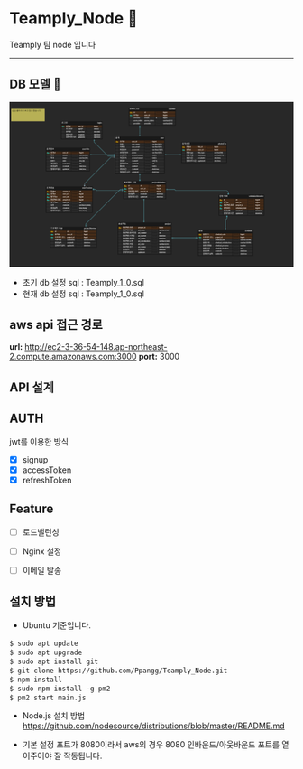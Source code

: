 # Teamply_Node :memo:
Teamply 팀 node 입니다

<hr>

## DB 모델 :jeans:

<img src = "teamplyDB_0_9.png">

 - 초기 db 설정 sql : Teamply_1_0.sql
 - 현재 db 설정 sql : Teamply_1_0.sql

## aws api 접근 경로

**url:** http://ec2-3-36-54-148.ap-northeast-2.compute.amazonaws.com:3000
**port:** 3000


## API 설계

## AUTH 

jwt를 이용한 방식
 - [x] signup
 - [x] accessToken
 - [x] refreshToken

## Feature

  - [ ] 로드밸런싱
  - [ ] Nginx 설정
  - [ ] 이메일 발송


## 설치 방법

- Ubuntu 기준입니다.

```
$ sudo apt update
$ sudo apt upgrade
$ sudo apt install git
$ git clone https://github.com/Ppangg/Teamply_Node.git
$ npm install 
$ sudo npm install -g pm2
$ pm2 start main.js
```

- Node.js 설치 방법
  https://github.com/nodesource/distributions/blob/master/README.md


- 기본 설정 포트가 8080이라서 aws의 경우 8080 인바운드/아웃바운드 포트를 열어주어야 잘 작동됩니다.